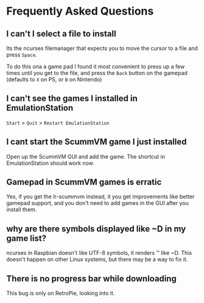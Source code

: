 # Frequently Asked Questions

## I can't I select a file to install

Its the ncurses filemanager that expects you to move the cursor to a file and press `Space`.

To do this ona a game pad I found it most convenient to press up a few times until you get to the file, and press the `Back` button on the gamepad (defaults to `X` on PS, or `B` on Nintendo)

## I can't see the games I installed in EmulationStation

`Start` > `Quit` > `Restart EmulationStation`

## I cant start the ScummVM game I just installed

Open up the ScummVM GUI and add the game. The shortcut in EmulationStation should work now.

## Gamepad in ScummVM games is erratic

Yes, if you get the lr-scummvm instead, it you get improvements like better gamepad support, and you don't need to add games in the GUI after you install them.

## why are there symbols displayed like ~D in my game list?

ncurses in Raspbian doesn't like UTF-8 symbols, it renders ™ like ~D. This doesn't happen on other Linux systems, but there may be a way to fix it.

## There is no progress bar while downloading

This bug is only on RetroPie, looking into it.